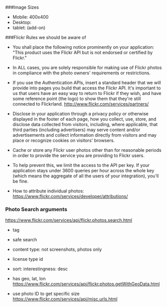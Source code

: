 ###Image Sizes
* Mobile: 400x400
* Desktop: 
* tablet: (add-on)

###Flickr Rules we should be aware of

* You shall place the following notice prominently on your application: "This product uses the Flickr API but is not endorsed or certified by Flickr."
	
* In ALL cases, you are solely responsible for making use of Flickr photos in compliance with the photo owners' requirements or restrictions.

* If you use the Authentication APIs, insert a standard header that we will provide into pages you build that access the Flickr API. It's important to us that users have an easy way to return to Flickr if they wish, and have some reference point (the logo) to show them that they're still connected to Flickrland. <http://www.flickr.com/services/partners/>

* Disclose in your application through a privacy policy or otherwise displayed in the footer of each page, how you collect, use, store, and disclose data collected from visitors, including, where applicable, that third parties (including advertisers) may serve content and/or advertisements and collect information directly from visitors and may place or recognize cookies on visitors' browsers.

* Cache or store any Flickr user photos other than for reasonable periods in order to provide the service you are providing to Flickr users.

* To help prevent this, we limit the access to the API per key. If your application stays under 3600 queries per hour across the whole key (which means the aggregate of all the users of your integration), you'll be fine.

* How to attribute individual photos: <https://www.flickr.com/services/developer/attributions/>


### Photo Search arguments

<https://www.flickr.com/services/api/flickr.photos.search.html>

* tag
* safe search
* content type: not screenshots, photos only
* license type id
* sort: interestingness: desc
* has geo, lat, lon
<https://www.flickr.com/services/api/flickr.photos.getWithGeoData.html>

* use photo ID to get specific size
<https://www.flickr.com/services/api/misc.urls.html>

